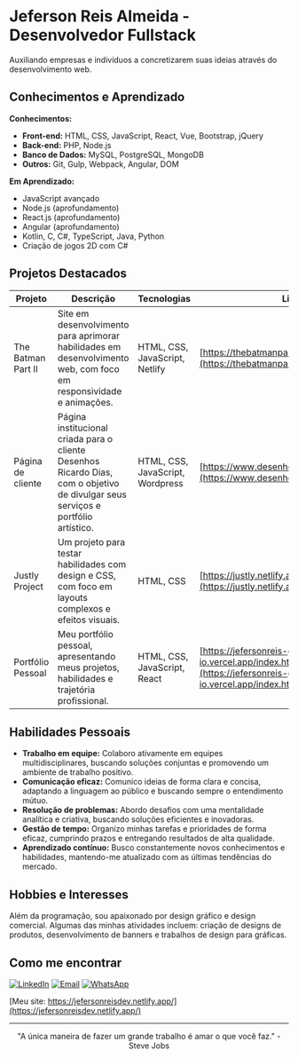 # Jeferson Reis Almeida - Desenvolvedor Fullstack

Auxiliando empresas e indivíduos a concretizarem suas ideias através do desenvolvimento web.

## Conhecimentos e Aprendizado

**Conhecimentos:**

*   **Front-end:** HTML, CSS, JavaScript, React, Vue, Bootstrap, jQuery
*   **Back-end:** PHP, Node.js
*   **Banco de Dados:** MySQL, PostgreSQL, MongoDB
*   **Outros:** Git, Gulp, Webpack, Angular, DOM

**Em Aprendizado:**

*   JavaScript avançado
*   Node.js (aprofundamento)
*   React.js (aprofundamento)
*   Angular (aprofundamento)
*   Kotlin, C, C#, TypeScript, Java, Python
*   Criação de jogos 2D com C#

## Projetos Destacados

| Projeto                       | Descrição                                                                                                                                                                                                                                 | Tecnologias                               | Link                                                                  |
| ----------------------------- | ----------------------------------------------------------------------------------------------------------------------------------------------------------------------------------------------------------------------------------------- | ------------------------------------------ | --------------------------------------------------------------------- |
| The Batman Part II            | Site em desenvolvimento para aprimorar habilidades em desenvolvimento web, com foco em responsividade e animações.                                                                                                                                | HTML, CSS, JavaScript, Netlify | [https://thebatmanpartll.netlify.app/](https://thebatmanpartll.netlify.app/) |
| Página de cliente             | Página institucional criada para o cliente Desenhos Ricardo Dias, com o objetivo de divulgar seus serviços e portfólio artístico.                                                                                          | HTML, CSS, JavaScript, Wordpress                       | [https://www.desenhosricardodias.com.br/](https://www.desenhosricardodias.com.br/) |
| Justly Project                | Um projeto para testar habilidades com design e CSS, com foco em layouts complexos e efeitos visuais.                                                                                                                  | HTML, CSS                                  | [https://justly.netlify.app/](https://justly.netlify.app/)             |
| Portfólio Pessoal            | Meu portfólio pessoal, apresentando meus projetos, habilidades e trajetória profissional.                                                                                                                                             | HTML, CSS, JavaScript, React                       | [https://jefersonreis-github-io.vercel.app/index.html](https://jefersonreis-github-io.vercel.app/index.html)|

## Habilidades Pessoais

*   **Trabalho em equipe:** Colaboro ativamente em equipes multidisciplinares, buscando soluções conjuntas e promovendo um ambiente de trabalho positivo.
*   **Comunicação eficaz:** Comunico ideias de forma clara e concisa, adaptando a linguagem ao público e buscando sempre o entendimento mútuo.
*   **Resolução de problemas:** Abordo desafios com uma mentalidade analítica e criativa, buscando soluções eficientes e inovadoras.
*   **Gestão de tempo:** Organizo minhas tarefas e prioridades de forma eficaz, cumprindo prazos e entregando resultados de alta qualidade.
*   **Aprendizado contínuo:** Busco constantemente novos conhecimentos e habilidades, mantendo-me atualizado com as últimas tendências do mercado.

## Hobbies e Interesses

Além da programação, sou apaixonado por design gráfico e design comercial. Algumas das minhas atividades incluem: criação de designs de produtos, desenvolvimento de banners e trabalhos de design para gráficas.

## Como me encontrar

[![LinkedIn](https://img.shields.io/badge/-LinkedIn-%230077B5?style=for-the-badge&logo=linkedin&logoColor=white)](https://www.linkedin.com/in/jeferson-reis-877a942b7)
[![Email](https://img.shields.io/badge/-Email-D14836?style=for-the-badge&logo=gmail&logoColor=white)](mailto:jefersonreisalmeida8356@gmail.com)
[![WhatsApp](https://img.shields.io/badge/-WhatsApp-25D366?style=for-the-badge&logo=whatsapp&logoColor=white)](https://wa.me/qr/KW2XXA46XAXNH1)

[Meu site: https://jefersonreisdev.netlify.app/](https://jefersonreisdev.netlify.app/)

---

<p align="center">"A única maneira de fazer um grande trabalho é amar o que você faz." - Steve Jobs</p>
